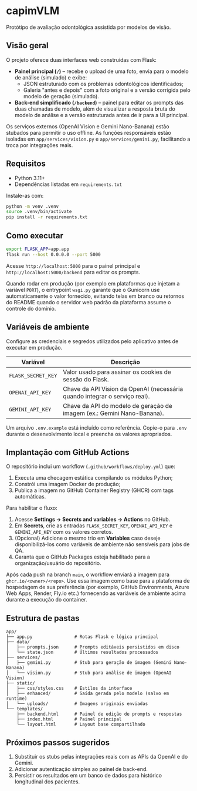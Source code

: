 # capimVLM

Protótipo de avaliação odontológica assistida por modelos de visão.

## Visão geral

O projeto oferece duas interfaces web construídas com Flask:

- **Painel principal (`/`)** – recebe o upload de uma foto, envia para o modelo de análise (simulado) e exibe:
  - JSON estruturado com os problemas odontológicos identificados;
  - Galeria "antes e depois" com a foto original e a versão corrigida pelo modelo de geração (simulado).
- **Back-end simplificado (`/backend`)** – painel para editar os prompts das duas chamadas de modelo, além de visualizar a resposta bruta do modelo de análise e a versão estruturada antes de ir para a UI principal.

Os serviços externos (OpenAI Vision e Gemini Nano-Banana) estão stubados para permitir o uso offline. As funções responsáveis estão isoladas em `app/services/vision.py` e `app/services/gemini.py`, facilitando a troca por integrações reais.

## Requisitos

- Python 3.11+
- Dependências listadas em `requirements.txt`

Instale-as com:

```bash
python -m venv .venv
source .venv/bin/activate
pip install -r requirements.txt
```

## Como executar

```bash
export FLASK_APP=app.app
flask run --host 0.0.0.0 --port 5000
```

Acesse `http://localhost:5000` para o painel principal e `http://localhost:5000/backend` para editar os prompts.

Quando rodar em produção (por exemplo em plataformas que injetam a variável `PORT`), o entrypoint `wsgi.py`
garante que o Gunicorn use automaticamente o valor fornecido, evitando telas em branco ou retornos do README
quando o servidor web padrão da plataforma assume o controle do domínio.

## Variáveis de ambiente

Configure as credenciais e segredos utilizados pelo aplicativo antes de executar em produção.

| Variável            | Descrição                                                                 |
| ------------------- | ------------------------------------------------------------------------- |
| `FLASK_SECRET_KEY`  | Valor usado para assinar os cookies de sessão do Flask.                   |
| `OPENAI_API_KEY`    | Chave da API Vision da OpenAI (necessária quando integrar o serviço real). |
| `GEMINI_API_KEY`    | Chave da API do modelo de geração de imagem (ex.: Gemini Nano-Banana).     |

Um arquivo `.env.example` está incluído como referência. Copie-o para `.env` durante o desenvolvimento local e preencha os valores apropriados.

## Implantação com GitHub Actions

O repositório inclui um workflow (`.github/workflows/deploy.yml`) que:

1. Executa uma checagem estática compilando os módulos Python;
2. Constrói uma imagem Docker de produção;
3. Publica a imagem no GitHub Container Registry (GHCR) com tags automáticas.

Para habilitar o fluxo:

1. Acesse **Settings → Secrets and variables → Actions** no GitHub.
2. Em **Secrets**, crie as entradas `FLASK_SECRET_KEY`, `OPENAI_API_KEY` e `GEMINI_API_KEY` com os valores corretos.
3. (Opcional) Adicione o mesmo trio em **Variables** caso deseje disponibilizá-los como variáveis de ambiente não sensíveis para jobs de QA.
4. Garanta que o GitHub Packages esteja habilitado para a organização/usuário do repositório.

Após cada push na branch `main`, o workflow enviará a imagem para `ghcr.io/<owner>/<repo>`. Use essa imagem como base para a plataforma de hospedagem de sua preferência (por exemplo, GitHub Environments, Azure Web Apps, Render, Fly.io etc.) fornecendo as variáveis de ambiente acima durante a execução do container.

## Estrutura de pastas

```
app/
├── app.py                # Rotas Flask e lógica principal
├── data/
│   ├── prompts.json      # Prompts editáveis persistidos em disco
│   └── state.json        # Últimos resultados processados
├── services/
│   ├── gemini.py         # Stub para geração de imagem (Gemini Nano-Banana)
│   └── vision.py         # Stub para análise de imagem (OpenAI Vision)
├── static/
│   ├── css/styles.css    # Estilos da interface
│   ├── enhanced/         # Saída gerada pelo modelo (salvo em runtime)
│   └── uploads/          # Imagens originais enviadas
└── templates/
    ├── backend.html      # Painel de edição de prompts e respostas
    ├── index.html        # Painel principal
    └── layout.html       # Layout base compartilhado
```

## Próximos passos sugeridos

1. Substituir os stubs pelas integrações reais com as APIs da OpenAI e do Gemini.
2. Adicionar autenticação simples ao painel de back-end.
3. Persistir os resultados em um banco de dados para histórico longitudinal dos pacientes.
